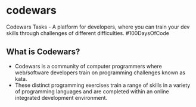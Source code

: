 # codewars
Codewars Tasks - A platform for developers, where you can train your dev skills through challenges of different difficulties. #100DaysOfCode

## What is Codewars?
- Codewars is a community of computer programmers where web/software developers train on programming challenges known as kata.
- These distinct programming exercises train a range of skills in a variety of programming languages and are completed within an online integrated development environment.



